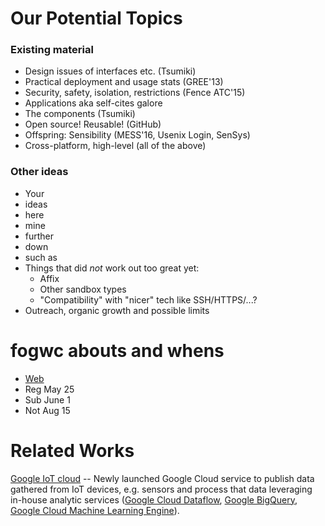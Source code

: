 # Our Potential Topics

### Existing material
* Design issues of interfaces etc. (Tsumiki)
* Practical deployment and usage stats (GREE'13)
* Security, safety, isolation, restrictions (Fence ATC'15)
* Applications aka self-cites galore
* The components (Tsumiki)
* Open source! Reusable! (GitHub)
* Offspring: Sensibility (MESS'16, Usenix Login, SenSys)
* Cross-platform, high-level (all of the above)

### Other ideas
* Your
* ideas
* here
* mine
* further
* down
* such as
* Things that did *not* work out too great yet:
  * Affix
  * Other sandbox types
  * "Compatibility" with "nicer" tech like SSH/HTTPS/...?
* Outreach, organic growth and possible limits


# fogwc abouts and whens

* [Web](https://www.fogworldcongress.com/cfp)
* Reg May 25
* Sub June 1
* Not Aug 15


# Related Works
[Google IoT cloud](https://cloudplatform.googleblog.com/2017/05/introducing-Google-Cloud-IoT-Core-for-securely-connecting-and-managing-IoT-devices-at-scale.html/) -- Newly launched Google Cloud service to publish data gathered from IoT devices, e.g. sensors and process that data leveraging in-house analytic services ([Google Cloud Dataflow](https://cloud.google.com/dataflow/), [Google BigQuery](https://cloud.google.com/bigquery/), [Google Cloud Machine Learning Engine](https://cloud.google.com/bigquery/)).

